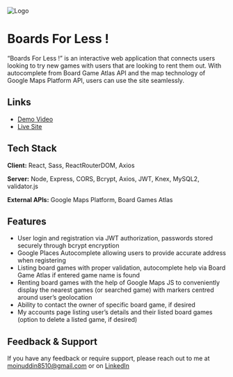 ![Logo](https://i.imgur.com/ByC9Noq.png)

# Boards For Less !

“Boards For Less !” is an interactive web application that connects users looking to try new 
games with users that are looking to rent them out. With autocomplete from Board Game Atlas 
API and the map technology of Google Maps Platform API, users can use the site seamlessly.

## Links

- [Demo Video](https://youtu.be/VIrHKbnix7M)
- [Live Site](https://boards-for-less.netlify.app/)

## Tech Stack

**Client:** React, Sass, ReactRouterDOM, Axios

**Server:** Node, Express, CORS, Bcrypt, Axios, JWT, Knex, MySQL2, validator.js

**External APIs:** Google Maps Platform, Board Games Atlas

## Features

- User login and registration via JWT authorization, passwords stored securely through bcrypt encryption
- Google Places Autocomplete allowing users to provide accurate address when registering
- Listing board games with proper validation, autocomplete help via Board Game Atlas if entered game name is found
- Renting board games with the help of Google Maps JS to conveniently display the nearest games (or searched game) with markers centred around user’s geolocation
- Ability to contact the owner of specific board game, if desired
- My accounts page listing user’s details and their listed board games (option to delete a listed game, if desired)

## Feedback & Support

If you have any feedback or require support, please reach out to me at moinuddin8510@gmail.com or on [LinkedIn](https://www.linkedin.com/in/moinsekander/)
